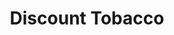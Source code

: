 ---
title: Discount Tobacco
slug: discount-tobacco
updated-on: '2024-05-30T13:44:31.749Z'
created-on: '2024-05-30T13:41:46.671Z'
published-on: '2024-05-30T13:54:32.469Z'
f_city-state-2:
- cms/city/iuka-ms.md
- cms/city/belmont-ms.md
- cms/city/ripley-ms.md
f_locations:
- cms/payday-loan/discount-tobacco-15913.md
- cms/payday-loan/discount-tobacco-15914.md
- cms/payday-loan/discount-tobacco-15915.md
- cms/payday-loan/discount-tobacco-15916.md
f_states:
- cms/state/mississippi.md
layout: '[company].html'
tags: company
---